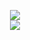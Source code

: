 <p align="center">
  <img src="https://github-readme-stats.vercel.app/api/top-langs/?username=Ventraks&theme=dark">
  
  <br>
  
  <img src="https://github-readme-stats.vercel.app/api?username=Ventraks&count_private=true&show_icons=true&theme=dark&layout=compact">
</p>
